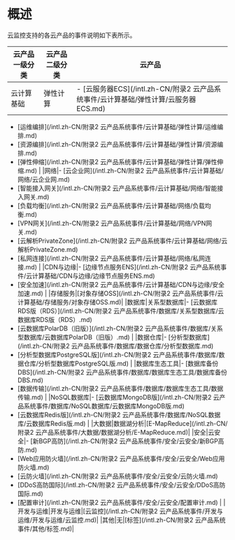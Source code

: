 # 概述

云监控支持的各云产品的事件说明如下表所示。

|云产品一级分类|云产品二级分类|云产品|
|-------|-------|---|
|云计算基础|弹性计算|-   [云服务器ECS](/intl.zh-CN/附录2 云产品系统事件/云计算基础/弹性计算/云服务器ECS.md)
-   [运维编排](/intl.zh-CN/附录2 云产品系统事件/云计算基础/弹性计算/运维编排.md)
-   [资源编排](/intl.zh-CN/附录2 云产品系统事件/云计算基础/弹性计算/资源编排.md)
-   [弹性伸缩](/intl.zh-CN/附录2 云产品系统事件/云计算基础/弹性计算/弹性伸缩.md) |
|网络|-   [云企业网](/intl.zh-CN/附录2 云产品系统事件/云计算基础/网络/云企业网.md)
-   [智能接入网关](/intl.zh-CN/附录2 云产品系统事件/云计算基础/网络/智能接入网关.md)
-   [负载均衡](/intl.zh-CN/附录2 云产品系统事件/云计算基础/网络/负载均衡.md)
-   [VPN网关](/intl.zh-CN/附录2 云产品系统事件/云计算基础/网络/VPN网关.md)
-   [云解析PrivateZone](/intl.zh-CN/附录2 云产品系统事件/云计算基础/网络/云解析PrivateZone.md)
-   [私网连接](/intl.zh-CN/附录2 云产品系统事件/云计算基础/网络/私网连接.md) |
|CDN与边缘|-   [边缘节点服务ENS](/intl.zh-CN/附录2 云产品系统事件/云计算基础/CDN与边缘/边缘节点服务ENS.md)
-   [安全加速](/intl.zh-CN/附录2 云产品系统事件/云计算基础/CDN与边缘/安全加速.md) |
|存储服务|[对象存储OSS](/intl.zh-CN/附录2 云产品系统事件/云计算基础/存储服务/对象存储OSS.md)|
|数据库|关系型数据库|-   [云数据库RDS版（RDS）](/intl.zh-CN/附录2 云产品系统事件/数据库/关系型数据库/云数据库RDS版（RDS）.md)
-   [云数据库PolarDB（旧版）](/intl.zh-CN/附录2 云产品系统事件/数据库/关系型数据库/云数据库PolarDB（旧版）.md) |
|数据仓库|-   [分析型数据库](/intl.zh-CN/附录2 云产品系统事件/数据库/数据仓库/分析型数据库.md)
-   [分析型数据库PostgreSQL版](/intl.zh-CN/附录2 云产品系统事件/数据库/数据仓库/分析型数据库PostgreSQL版.md) |
|数据库生态工具|-   [数据库备份DBS](/intl.zh-CN/附录2 云产品系统事件/数据库/数据库生态工具/数据库备份DBS.md)
-   [数据传输](/intl.zh-CN/附录2 云产品系统事件/数据库/数据库生态工具/数据传输.md) |
|NoSQL数据库|-   [云数据库MongoDB版](/intl.zh-CN/附录2 云产品系统事件/数据库/NoSQL数据库/云数据库MongoDB版.md)
-   [云数据库Redis版](/intl.zh-CN/附录2 云产品系统事件/数据库/NoSQL数据库/云数据库Redis版.md) |
|大数据|数据湖分析|[E-MapReduce](/intl.zh-CN/附录2 云产品系统事件/大数据/数据湖分析/E-MapReduce.md)|
|安全|云安全|-   [新BGP高防](/intl.zh-CN/附录2 云产品系统事件/安全/云安全/新BGP高防.md)
-   [Web应用防火墙](/intl.zh-CN/附录2 云产品系统事件/安全/云安全/Web应用防火墙.md)
-   [云防火墙](/intl.zh-CN/附录2 云产品系统事件/安全/云安全/云防火墙.md)
-   [DDoS高防国际](/intl.zh-CN/附录2 云产品系统事件/安全/云安全/DDoS高防国际.md)
-   [配置审计](/intl.zh-CN/附录2 云产品系统事件/安全/云安全/配置审计.md) |
|开发与运维|开发与运维|[云监控](/intl.zh-CN/附录2 云产品系统事件/开发与运维/开发与运维/云监控.md)|
|其他|无|[标签](/intl.zh-CN/附录2 云产品系统事件/其他/标签.md)|

